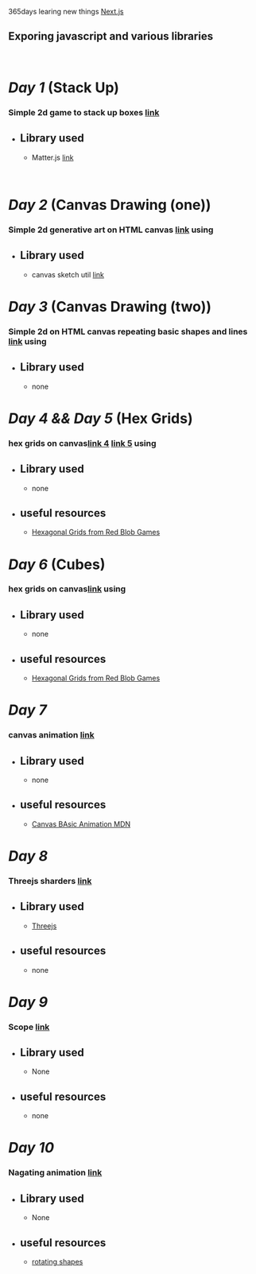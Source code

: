 365days learing new things [Next.js](https://nextjs.org/)

## Exporing javascript and various libraries

<br>

# **_Day 1_** (Stack Up)

### Simple 2d game to stack up boxes [link](https://github.com/onifs10/365d/blob/main/pages/001.tsx)

- ## Library used
  - Matter.js [link](https://brm.io/matter-js/docs/)

<br>

# **_Day 2_** (Canvas Drawing (one))

### Simple 2d generative art on HTML canvas [link](https://github.com/onifs10/365d/blob/main/pages/002.tsx) using

- ## Library used
  - canvas sketch util [link](https://www.npmjs.com/package/canvas-sketch-util)

# **_Day 3_** (Canvas Drawing (two))

### Simple 2d on HTML canvas repeating basic shapes and lines [link](https://github.com/onifs10/365d/blob/main/pages/003.tsx) using

- ## Library used
  - none

# **_Day 4 && Day 5_** (Hex Grids)

### hex grids on canvas[link 4](https://github.com/onifs10/365d/blob/main/pages/004.tsx) [link 5](https://github.com/onifs10/365d/blob/main/pages/005.tsx) using

- ## Library used
  - none
- ## useful resources
  - [Hexagonal Grids from Red Blob Games](https://www.redblobgames.com/grids/hexagons/#drawing-a-hex-grid)

# **_Day 6_** (Cubes)

### hex grids on canvas[link](https://github.com/onifs10/365d/blob/main/pages/006.tsx) using

- ## Library used
  - none
- ## useful resources
  - [Hexagonal Grids from Red Blob Games](https://www.redblobgames.com/grids/hexagons/#drawing-a-hex-grid)

# **_Day 7_**

### canvas animation [link](https://github.com/onifs10/365d/blob/main/pages/007.tsx)

- ## Library used
  - none
- ## useful resources
  - [Canvas BAsic Animation MDN ](https://developer.mozilla.org/en-US/docs/Web/API/Canvas_API/Tutorial/Basic_animations)

# **_Day 8_**

### Threejs sharders [link](https://github.com/onifs10/365d/blob/main/pages/008tsx)

- ## Library used
  - [Threejs](https://threejs.org/)
- ## useful resources
  - none

# **_Day 9_**

### Scope [link](https://github.com/onifs10/365d/blob/main/pages/009tsx)

- ## Library used
  - None
- ## useful resources
  - none

# **_Day 10_**

### Nagating animation [link](https://github.com/onifs10/365d/blob/main/pages/009tsx)

- ## Library used
  - None
- ## useful resources
  - [rotating shapes](https://danceswithcode.net/engineeringnotes/rotations_in_2d/rotations_in_2d.html)
